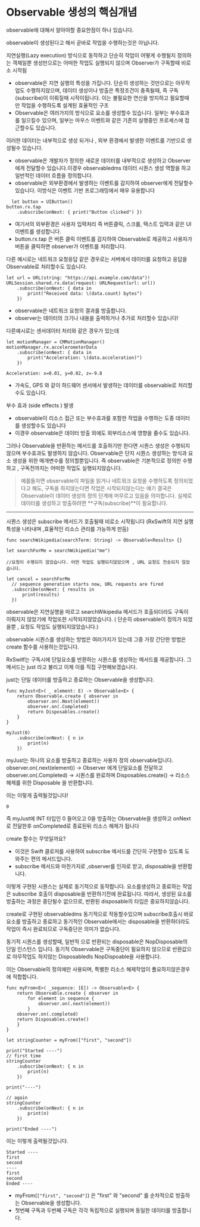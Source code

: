 # Observable 생성의 핵심개념

observable에 대해서 알아야할 중요한점이 하나 있습니다.

observable이 생성된다고 해서 곧바로 작업을 수행하는것은 아닙니다. 

지연실행(Lazy execution) 방식으로 동작하고 단순히 작업이 어떻게 수행될지 정의하는 객체일뿐 생성만으로는 어떠한 작업도 실행되지 않으며 Observer가 구독할때 비로소 시작됨

- observable은 지연 실행의 특성을 가집니다.  단순히 생성하는 것만으로는 아무작업도 수행하지않으며,  데이터 생성이나 방출은 특정조건이 충족될때, 즉 구독(subscribe)이 이뤄질때 시작이됩니다. 이는 불필요한 연산을 방지하고 필요할때만 작업을 수행하도록 설계된 효율적인 구조
- Observable은 여러가지의 방식으로 요소를 생성할수 있습니다. 일부는 부수효과를 일으킬수 있으며, 일부는 마우스 이벤트와 같은 기존의 실행중인 프로세스에 접근할수도 있습니다.

이러한 데이터는 내부적으로 생성 되거나 , 외부 환경에서 발생한 이벤트를 기반으로 생성될수 있습니다. 

-  observable은 개발자가 정의한 새로운 데이터를 내부적으로 생성하고 Observer에게 전달할수 있습니다.이경우 observabledms 데이터 시퀀스 생성 역할을 하고 일반적인 데이터 흐름을 정의합니다.
-  observable은 외부환경에서 발생하는 이벤트를 감지하여 observer에게 전달할수 있습니다. 이방식은 이벤트 기반 프로그래밍에서 매우 유용합니다
```
  let button = UIButton()
button.rx.tap
    .subscribe(onNext: { print("Button clicked") })
```
- 여기서의 외부환경은 사용자 입력처리 즉 버튼클릭, 스크롤, 텍스트 입력과 같은 UI이벤트를 생성합니다.
- button.rx.tap 은 버튼 클릭 이벤트를 감지하여 Observable로 제공하고 사용자가 버튼을 클릭하면 observer가 이벤트를 처리합니다. 


다른 예시로는  네트워크 요청응답 같은 경우로는 서버에서 데이터를 요청하고 응답을 Observable로 처리할수도 있습니다.
```
let url = URL(string: "https://api.example.com/data")!
URLSession.shared.rx.data(request: URLRequest(url: url))
    .subscribe(onNext: { data in
        print("Received data: \(data.count) bytes")
    })
```
- observable은 네트워크 요청의 결과를 방출합니다. 
- observer는 데이터의 크기나 내용을 출력하거나 추가로 처리할수 있습니다!


다른예시로는 센서데이터 처리와 같은 경우가 있는데 
```
let motionManager = CMMotionManager()
motionManager.rx.accelerometerData
    .subscribe(onNext: { data in
        print("Acceleration: \(data.acceleration)")
    })
```
```
Acceleration: x=0.01, y=0.02, z=-9.8
```
- 가속도, GPS 와 같이 하드웨어 센서에서 발생하는 데이터를 observable로 처리할수도 있습니다. 

부수 효과 (side effects ) 발생
- observable이 리소스 접근 또는 부수효과를 포함한 작업을 수행하는 도중 데이터를 생성할수도 있습니다
- 이경우 observable은 데이터 방출 외에도 외부리소스에 영향을 줄수도 있습니다.

그러나 Observable을 반환하는 메서드를 호출하기만 한다면 시퀀스 생성은 수행되지 않으며 부수효과도 발생하지 않습니다. 
Observable은 단지 시퀀스 생성하는 방식과 요소 생성을 위한 매개변수를 정의할뿐입니다. 
즉 observable은 기본적으로 정의만 수행하고 , 구독전까지는 어떠한 작업도 실행되지않습니다. 
> 예를들자면 observable이 파일을 읽거나 네트워크 요청을 수행하도록 정의되었다고 해도, 구독을 하지않는다면 작업은 시작되지않는다는 얘기 
결국은  Observable이 데이터 생성의 정의 단계에 머무르고 있음을 의미합니다. 실제로 데이터를 생성하고 방출하려면 **구독(subscribe)**이 필요합니다.

---

시퀀스 생성은 subscribe 메서드가 호출될때 비로소 시작됩니다
(RxSwift의 지연 실행 특성을 나타내며 ,효율적인 리소스 관리를 가능하게 만듬)
```
func searchWikipedia(searchTerm: String) -> Observable<Results> {}
```

```
let searchForMe = searchWikipedia("me")

//요청이 수행되지 않았습니다. 어떤 작업도 실행되지않았으며 , URL 요청도 전송되지 않았습니다.

let cancel = searchForMe
  // sequence generation starts now, URL requests are fired
  .subscribe(onNext: { results in
      print(results)
  })
```
observable은 지연실행을 따르고 searchWikipedia 메서드가 호출되더라도 구독이 이뤄지지 않았기에 작업또한 시작되지않았습니다.
( 단순히 observable이 정의가 되었을뿐 , 요청도 작업도 실행되지않았습니다.)

observable 시퀀스를 생성하는 방법은 여러가지가 있는데 그중 가장 간단한 방법은 create 함수를 사용하는것입니다. 

RxSwitf는 구독시에 단일요소를 반환하는 시퀀스를 생성하는 메서드를 제공합니다.
그메서드는 just 라고 불리고 이제 이를 직접 구현해보겠습니다.

just는 단일 데이터를 방출하고 종료하는 Observable을 생성합니다.

```
func myJust<E>( _ element: E) -> Observable<E> {
	return Observable.create { observer in 
		observer.on(.Next(element))
		observer.on(.Completed)
		return Disposables.create()
	}
}

myJust(0)
	.subscribe(onNext: { n in 
		print(n)
	})
```

myJust는 하나의 요소를 방출하고 종료하는 사용자 정의 observable입니다. 
observer.on(.next(element)) -> Observer 에게 단일요소를 전달하고 
observer.on(.Completed) -> 시퀀스를 완료하며 
Disposables.create() -> 리소스 해제를 위한 Disposable 을 반환합니다. 

이는 이렇게 출력될것입니다!
```
0
```
즉 myJust에 INT 타입인 0 들어오고 0을 방출하는 Observable을 생성하고 onNext로 전달한후 onCompleted로  종료된뒤 리소스 해제가 됩니다 

create 함수는 무엇일까요?

- 이것은 Swift 클로저를 사용하여 subscribe 메서드를 간단히 구현할수 있도록 도와주는 편의 메서드입니다.
- subscribe 메서드와 마찬가지로 ,observer를 인자로 받고, disposable을 반환합니다.

이렇게 구현된 시퀀스는 실제로 동기적으로 동작합니다. 
요소를생성하고 종료하는 작업은 subscribe 호출이 disposable을 반환하기전에 완료됩니다. 
따라서, 생성된 요소를 방출하는 과정은 중단될수 없으므로, 반환된 disposable의 타입은 중요하지않습니다.

create로 구현된 observabledms 동기적으로 작동할수있으며 subscribe호출시 바로요소를 방출하고 종료하고 동기적인 Observable에서는 disposable을 반환하더라도 작업이 즉시 완료되므로 구독중단은 의미가 없습니다. 

동기적 시퀀스를 생성할때, 일반적 으로 반환되는 disposable은 NopDisposable의 단일 인스턴스 입니다.
동기적 Observable은 구독중단이 필요하지 않으므로 반환값으로 아무작업도 하지않는 Disposabledls NopDispoable을 사용합니다. 

이는 Observable의 정의에만 사용되며, 특별한 리소스 해제작업이 푤요하지않은경우에 적합합니다.


```
func myFrom<E>( _sequence: [E]) -> Observable<E> {
	return Observable.create { observer in 
		for element in sequence {
			observer.on(.next(element))
		}
	observer.on(.completed)
	return Disposables.create()
	}
}

let stringCounter = myFrom(["first", "second"])

print("Started ----")
// first time
stringCounter
    .subscribe(onNext: { n in
        print(n)
    })

print("----")

// again
stringCounter
    .subscribe(onNext: { n in
        print(n)
    })

print("Ended ----")
```

이는 이렇게 출력될것입니다.
```
Started ----
first
second
----
first
second
Ended ----
```

- myFrom(`["first", "second"]`) 은 "first" 와 "second" 를 순차적으로 방출하는 Observable을 생성합니다. 
- 첫번째 구독과 두번째 구독은 각각 독립적으로 실행되며 동일한 데이터를 방출합니다.












